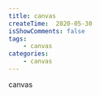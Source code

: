 ```yaml
---
title: canvas
createTime:  2020-05-30
isShowComments: false
tags:
    - canvas
categories:
    - canvas
---
```


canvas
